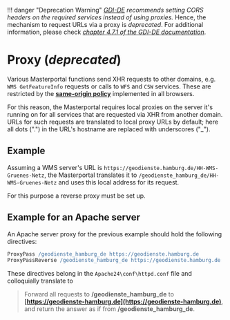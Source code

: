 !!! danger "Deprecation Warning"
    _[GDI-DE](https://www.gdi-de.org/en) recommends setting CORS headers on the required services instead of using proxies._ Hence, the mechanism to request URLs via a proxy is _deprecated_. For additional information, please check
    _[chapter 4.7.1 of the GDI-DE documentation](https://www.gdi-de.org/SharedDocs/Downloads/DE/GDI-DE/Dokumente/Architektur_GDI-DE_Bereitstellung_Darstellungsdienste.pdf?__blob=publicationFile)_.

# Proxy (*deprecated*)

Various Masterportal functions send XHR requests to other domains, e.g. `WMS GetFeatureInfo` requests or calls to `WFS` and `CSW` services. These are restricted by the **[same-origin policy](https://en.wikipedia.org/wiki/Same-origin_policy)** implemented in all browsers.

For this reason, the Masterportal requires local proxies on the server it's running on for all services that are requested via XHR from another domain. URLs for such requests are translated to local proxy URLs by default; here all dots (".") in the URL's hostname are replaced with underscores ("_").

## Example

Assuming a WMS server's URL is `https://geodienste.hamburg.de/HH-WMS-Gruenes-Netz`, the Masterportal translates it to `/geodienste_hamburg_de/HH-WMS-Gruenes-Netz` and uses this local address for its request.

For this purpose a reverse proxy must be set up.

## Example for an Apache server

An Apache server proxy for the previous example should hold the following directives:

```apache
ProxyPass /geodienste_hamburg_de https://geodienste.hamburg.de
ProxyPassReverse /geodienste_hamburg_de https://geodienste.hamburg.de
```

These directives belong in the `Apache24\conf\httpd.conf` file and colloquially translate to

>Forward all requests to **/geodienste_hamburg_de** to **[https://geodienste-hamburg.de](https://geodienste-hamburg.de)**, and return the answer as if from **/geodienste_hamburg_de**.
